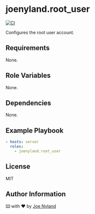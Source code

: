 joenyland.root_user
=========================

[![CI](https://github.com/JoeNyland/ansible-root-user-role/actions/workflows/ci.yml/badge.svg)](https://github.com/JoeNyland/ansible-root-user-role/actions/workflows/ci.yml)

Configures the root user account.

Requirements
------------

None.

Role Variables
--------------

None.

Dependencies
------------

None.

Example Playbook
----------------

```yaml
- hosts: server
  roles:
    - joenyland.root_user
```

License
-------

MIT

Author Information
------------------

⌨️ with ❤️ by [Joe Nyland](https://joe.nyland.io)

